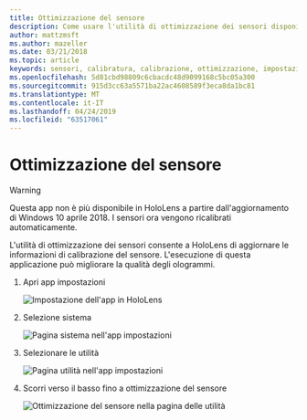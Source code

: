 ```yaml
---
title: Ottimizzazione del sensore
description: Come usare l'utilità di ottimizzazione dei sensori disponibile nelle impostazioni di HoloLens.
author: mattzmsft
ms.author: mazeller
ms.date: 03/21/2018
ms.topic: article
keywords: sensori, calibratura, calibrazione, ottimizzazione, impostazioni, procedure
ms.openlocfilehash: 5d81cbd98809c6cbacdc48d9099168c5bc05a300
ms.sourcegitcommit: 915d3cc63a5571ba22ac4608589f3eca8da1bc81
ms.translationtype: MT
ms.contentlocale: it-IT
ms.lasthandoff: 04/24/2019
ms.locfileid: "63517061"
---
```

# <a name="sensor-tuning"></a>Ottimizzazione del sensore

>[!WARNING]
>Questa app non è più disponibile in HoloLens a partire dall'aggiornamento di Windows 10 aprile 2018. I sensori ora vengono ricalibrati automaticamente. 

L'utilità di ottimizzazione dei sensori consente a HoloLens di aggiornare le informazioni di calibrazione del sensore. L'esecuzione di questa applicazione può migliorare la qualità degli ologrammi.

1. Apri app impostazioni

   ![Impostazione dell'app in HoloLens](images/settingssensortuning-500px.png)
  
2. Selezione sistema

   ![Pagina sistema nell'app impostazioni](images/systemsensortuning-500px.png)
  
3. Selezionare le utilità

   ![Pagina utilità nell'app impostazioni](images/utilitiessensortuning-500px.png)
  
4. Scorri verso il basso fino a ottimizzazione del sensore

   ![Ottimizzazione del sensore nella pagina delle utilità](images/sensortuningsettingsapp-500px.png)
